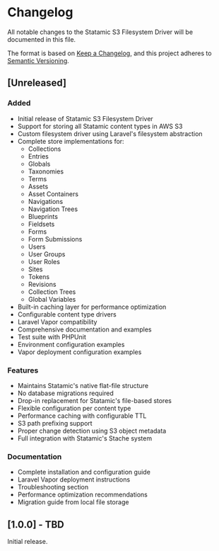 # Changelog

All notable changes to the Statamic S3 Filesystem Driver will be documented in this file.

The format is based on [Keep a Changelog](https://keepachangelog.com/en/1.0.0/),
and this project adheres to [Semantic Versioning](https://semver.org/spec/v2.0.0.html).

## [Unreleased]

### Added
- Initial release of Statamic S3 Filesystem Driver
- Support for storing all Statamic content types in AWS S3
- Custom filesystem driver using Laravel's filesystem abstraction
- Complete store implementations for:
  - Collections
  - Entries
  - Globals
  - Taxonomies
  - Terms
  - Assets
  - Asset Containers
  - Navigations
  - Navigation Trees
  - Blueprints
  - Fieldsets
  - Forms
  - Form Submissions
  - Users
  - User Groups
  - User Roles
  - Sites
  - Tokens
  - Revisions
  - Collection Trees
  - Global Variables
- Built-in caching layer for performance optimization
- Configurable content type drivers
- Laravel Vapor compatibility
- Comprehensive documentation and examples
- Test suite with PHPUnit
- Environment configuration examples
- Vapor deployment configuration examples

### Features
- Maintains Statamic's native flat-file structure
- No database migrations required
- Drop-in replacement for Statamic's file-based stores
- Flexible configuration per content type
- Performance caching with configurable TTL
- S3 path prefixing support
- Proper change detection using S3 object metadata
- Full integration with Statamic's Stache system

### Documentation
- Complete installation and configuration guide
- Laravel Vapor deployment instructions
- Troubleshooting section
- Performance optimization recommendations
- Migration guide from local file storage

## [1.0.0] - TBD

Initial release.
